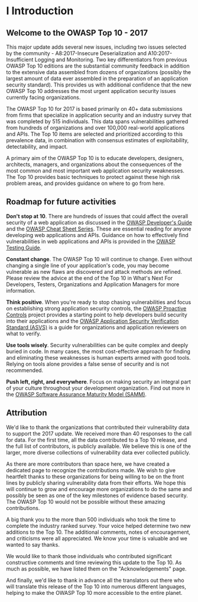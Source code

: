 # I Introduction
## Welcome to the OWASP Top 10 - 2017

This major update adds several new issues, including two issues selected by the community - A8:2017-Insecure Deserialization and A10:2017-Insufficient Logging and Monitoring. Two key differentiators from previous OWASP Top 10 editions are the substantial community feedback in addition to the extensive data assembled from dozens of organizations (possibly the largest amount of data ever assembled in the preparation of an application security standard). This provides us with additional confidence that the new OWASP Top 10 addresses the most urgent application security issues currently facing organizations.

The OWASP Top 10 for 2017 is based primarily on 40+ data submissions from firms that specialize in application security and an industry survey that was completed by 515 individuals. This data spans vulnerabilities gathered from hundreds of organizations and over 100,000 real-world applications and APIs. The Top 10 items are selected and prioritized according to this prevalence data, in combination with consensus estimates of exploitability, detectability, and impact.

A primary aim of the OWASP Top 10 is to educate developers, designers, architects, managers, and organizations about the consequences of the most common and most important web application security weaknesses. The Top 10 provides basic techniques to protect against these high risk problem areas, and provides guidance on where to go from here.

## Roadmap for future activities

**Don't stop at 10**. There are hundreds of issues that could affect the overall security of a web application as discussed in the [OWASP Developer's Guide](https://www.owasp.org/index.php/OWASP_Guide_Project) and the [OWASP Cheat Sheet Series](https://www.owasp.org/index.php/Category:Cheatsheets). These are essential reading for anyone developing web applications and APIs. Guidance on how to effectively find vulnerabilities in web applications and APIs is provided in the [OWASP Testing Guide](https://www.owasp.org/index.php/OWASP_Testing_Project).

**Constant change**. The OWASP Top 10 will continue to change. Even without changing a single line of your application's code, you may become vulnerable as new flaws are discovered and attack methods are refined. Please review the advice at the end of the Top 10 in What's Next For Developers, Testers, Organizations and Application Managers for more information.

**Think positive**. When you're ready to stop chasing vulnerabilities and focus on establishing strong application security controls, the [OWASP Proactive Controls](https://www.owasp.org/index.php/OWASP_Proactive_Controls) project provides a starting point to help developers build security into their applications and the [OWASP Application Security Verification Standard (ASVS)](https://www.owasp.org/index.php/ASVS) is a guide for organizations and application reviewers on what to verify.

**Use tools wisely**. Security vulnerabilities can be quite complex and deeply buried in code. In many cases, the most cost-effective approach for finding and eliminating these weaknesses is human experts armed with good tools. Relying on tools alone provides a false sense of security and is not recommended.

**Push left, right, and everywhere**. Focus on making security an integral part of your culture throughout your development organization. Find out more in the [OWASP Software Assurance Maturity Model (SAMM)](https://www.owasp.org/index.php/OWASP_SAMM_Project).

## Attribution

We'd like to thank the organizations that contributed their vulnerability data to support the 2017 update. We received more than 40 responses to the call for data. For the first time, all the data contributed to a Top 10 release, and the full list of contributors, is publicly available. We believe this is one of the larger, more diverse collections of vulnerability data ever collected publicly.

As there are more contributors than space here, we have created a dedicated page to recognize the contributions made. We wish to give heartfelt thanks to these organizations for being willing to be on the front lines by publicly sharing vulnerability data from their efforts. We hope this will continue to grow and encourage more organizations to do the same and possibly be seen as one of the key milestones of evidence based security. The OWASP Top 10 would not be possible without these amazing contributions. 

A big thank you to the more than 500 individuals who took the time to complete the industry ranked survey. Your voice helped determine two new additions to the Top 10. The additional comments, notes of encouragement, and criticisms were all appreciated. We know your time is valuable and we wanted to say thanks.

We would like to thank those individuals who contributed significant constructive comments and time reviewing this update to the Top 10. As much as possible, we have listed them on the "Acknowledgements" page.

And finally, we'd like to thank in advance all the translators out there who will translate this release of the Top 10 into numerous different languages, helping to make the OWASP Top 10 more accessible to the entire planet.
